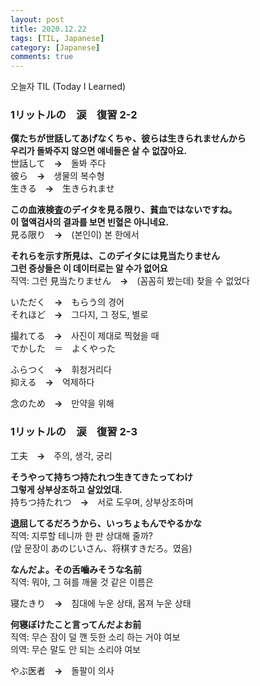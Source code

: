 ```yaml
---
layout: post
title: 2020.12.22
tags: [TIL, Japanese]
category: [Japanese]
comments: true
---
```


오늘자 TIL (Today I Learned)
### 1リットルの　涙　復習  2-2

**僕たちが世話してあげなくちゃ、彼らは生きられませんから**  
**우리가 돌봐주지 않으면 얘네들은 살 수 없잖아요.**  
世話して　**→**　돌봐 주다  
彼ら　**→**　생물의 복수형  
生きる　**→**　生きられませ

**この血液検査のデイタを見る限り、貧血ではないですね。**  
**이 혈액검사의 결과를 보면 빈혈은 아니네요.**  
見る限り　**→**　(본인이) 본 한에서

**それらを示す所見は、このデイタには見当たりません**  
**그런 증상들은 이 데이터로는 알 수가 없어요**  
직역: 그런
見当たりません　**→**　(꼼꼼히 봤는데) 찾을 수 없었다

いただく　**→**　もらう의 경어  
それほど　**→**　그다지, 그 정도, 별로

撮れてる　**→**　사진이 제대로 찍혔을 때  
でかした　＝　よくやった

ふらつく　**→**　휘청거리다  
抑える　**→**　억제하다  

念のため　**→**　만약을 위해  


### 1リットルの　涙　復習  2-3

工夫　**→**　주의, 생각, 궁리

**そうやって持ちつ持たれつ生きてきたってわけ**  
**그렇게 상부상조하고 살았었대.**  
持ちつ持たれつ　**→**　서로 도우며, 상부상조하며

**退屈してるだろうから、いっちょもんでやるかな**  
직역: 지루할 테니까 한 판 상대해 줄까?  
(앞 문장이 あのじいさん、将棋すきだろ。였음)

**なんだよ。その舌嚙みそうな名前**  
직역: 뭐야, 그 혀를 깨물 것 같은 이름은

寝たきり　**→**　침대에 누운 상태, 몸져 누운 상태

**何寝ぼけたこと言ってんだよお前**  
직역: 무슨 잠이 덜 깬 듯한 소리 하는 거야 여보  
의역: 무슨 말도 안 되는 소리야 여보

やぶ医者　**→**　돌팔이 의사